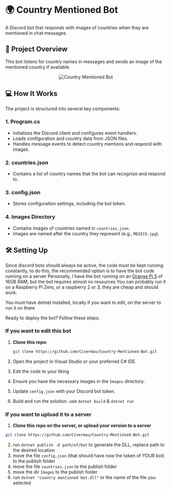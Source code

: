 # 🌍 Country Mentioned Bot

A Discord bot that responds with images of countries when they are mentioned in chat messages.

## 📜 Project Overview

This bot listens for country names in messages and sends an image of the mentioned country if available.

<div align="center">
  <img src="https://github.com/user-attachments/assets/344b3eed-5dd3-4806-9164-b2f0c6c194e9" alt="Country Mentioned Bot">
</div>

## 💻 How It Works

The project is structured into several key components:

### 1. **Program.cs**
   - Initializes the Discord client and configures event handlers.
   - Loads configuration and country data from JSON files.
   - Handles message events to detect country mentions and respond with images.

### 2. **countries.json**
   - Contains a list of country names that the bot can recognize and respond to.

### 3. **config.json**
   - Stores configuration settings, including the bot token.

### 4. **Images Directory**
   - Contains images of countries named in `countries.json`.
   - Images are named after the country they represent (e.g., `MEXICO.jpg`).

## 🛠️ Setting Up
Since discord bots should always be active, the code must be kept running constantly, to do this, the recommended option is to have the bot code running on a server
Personally, I have the bot running on an [Orange Pi 5](http://www.orangepi.org/html/hardWare/computerAndMicrocontrollers/details/Orange-Pi-5.html) of 16GB RAM, but the bot requires almost no resources
You can probably run it on a Raspberry Pi Zero, or a raspberry 2 or 3, they are cheap and should work.

You must have dotnet installed, locally if you want to edit, on the server to run it on there

Ready to deploy the bot? Follow these steps:

### If you want to edit this bot
1. **Clone this repo:**
   ```bash
   git clone https://github.com/Civermau/Country-Mentioned-Bot.git
   ```
2. Open the project in Visual Studio or your preferred C# IDE.

3. Edit the code to your liking

4. Ensure you have the necessary images in the `Images` directory.

5. Update `config.json` with your Discord bot token.

6. Build and run the solution. use `dotnet build` & `dotnet run`

### If you want to upload it to a server
 1. **Clone this repo on the server, or upload your version to a server**
   ```bash
   git clone https://github.com/Civermau/Country-Mentioned-Bot.git
   ```
 2. run `dotnet publish -O path/of/bot` to generate the DLL, replace path to the desired location
 3. move the file `config.json` (that should have now the token of YOUR bot) to the publish folder
 4. move the file `countries.json` to the publish folder
 5. move the dir `Images` to the publish folder
 6. run `dotnet "country mentioned bot.dll"` or the name of the file you selected
